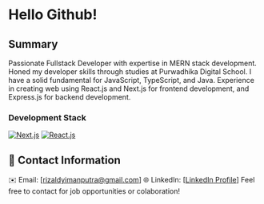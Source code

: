 # Hello Github!

## Summary
Passionate Fullstack Developer with expertise in MERN stack development. Honed my developer skills through studies at Purwadhika Digital School. I have a solid fundamental for JavaScript, TypeScript, and Java. Experience in creating web using React.js and Next.js for frontend development, and Express.js for backend development.

### Development Stack
[![Next.js](https://img.shields.io/badge/next.js-000000?style=for-the-badge&logo=nextdotjs&logoColor=white)](https://nextjs.org) [![React.js](https://img.shields.io/badge/React-20232A?style=for-the-badge&logo=react&logoColor=61DAFB)](https://reactjs.org/)

## 👤 Contact Information
✉️ Email: [rizaldyimanputra@gmail.com] 🌐 LinkedIn: [[LinkedIn Profile](https://www.linkedin.com/in/rizaldy-iman-putra-a17b0317a/)]
Feel free to contact for job opportunities or colaboration!
